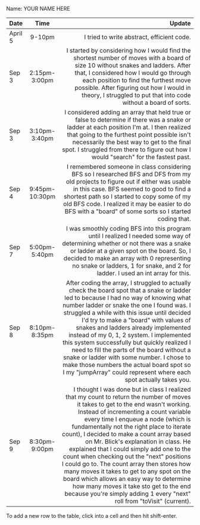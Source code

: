 Name: YOUR NAME HERE

| Date    |      Time      |                                                                                                                                                                                                                                                                                                                                                                                                                                                                                                                                                                                                                                                                                                        Update |
|:--------|:--------------:|--------------------------------------------------------------------------------------------------------------------------------------------------------------------------------------------------------------------------------------------------------------------------------------------------------------------------------------------------------------------------------------------------------------------------------------------------------------------------------------------------------------------------------------------------------------------------------------------------------------------------------------------------------------------------------------------------------------:|
| April 5 |     9-10pm     |                                                                                                                                                                                                                                                                                                                                                                                                                                                                                                                                                                                                                                                                    I tried to write abstract, efficient code. |
| Sep 3   | 2:15pm-3:00pm  |                                                                                                                                                                                                                                                                                                                                                                            I started by considering how I would find the shortest number of moves with a board of size 10 without snakes and ladders. After that, I considered how I would go through each position to find the furthest move possible. After figuring out how I would in theory, I struggled to put that into code without a board of sorts. |
| Sep 3   | 3:10pm-3:40pm  |                                                                                                                                                                                                                                                                                                                                                                                  I considered adding an array that held true or false to determine if there was a snake or ladder at each position I'm at. I then realized that going to the furthest point possible isn't necessarily the best way to get to the final spot. I struggled from there to figure out how I would "search" for the fastest past. |
| Sep 4   | 9:45pm-10:30pm |                                                                                                                                                                                                                                                                                                                                                                         I remembered someone in class considering BFS so I researched BFS and DFS from my old projects to figure out if either was usable in this case. BFS seemed to good to find a shortest path so I started to copy some of my old BFS code. I realized it may be easier to do BFS with a "board" of some sorts so I started coding that. |
| Sep 7   | 5:00pm-5:40pm  |                                                                                                                                                                                                                                                                                                                                                                                                   I was smoothly coding BFS into this program until I realized I needed some way of determining whether or not there was a snake or ladder at a given spot on the board. So, I decided to make an array with 0 representing no snake or ladders, 1 for snake, and 2 for ladder. I used an int array for this. |
| Sep 8   | 8:10pm-8:35pm  |                                                                                 After coding the array, I struggled to actually check the board spot that a snake or ladder led to because I had no way of knowing what number ladder or snake the one I found was. I struggled a while with this issue until decided I'd try to make a "board" with values of snakes and ladders already implemented instead of my 0, 1, 2 system. I implemented this system successfully but quickly realized I need to fill the parts of the board without a snake or ladder with some number. I chose to make those numbers the actual board spot so I my "jumpArray" could represent where each spot actually takes you. |
| Sep 9   | 8:30pm-9:00pm  | I thought I was done but in class I realized that my count to return the number of moves it takes to get to the end wasn't working. Instead of incrementing a count variable every time I enqueue a node (which is fundamentally not the right place to iterate count), I decided to make a count array based on Mr. Blick's explanation in class. He explained that I could simply add one to the count when checking out the "next" positions I could go to. The count array then stores how many moves it takes to get to any spot on the board which allows an easy way to determine how many moves it take sto get to the end because you're simply adding 1 every "next" roll from "toVisit" (current). |


To add a new row to the table, click into a cell and then hit shift-enter.